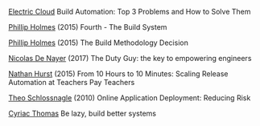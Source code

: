 
[Electric Cloud](http://electric-cloud.com/plugins/build-automation/)
Build Automation: Top 3 Problems and How to Solve Them

[Phillip Holmes](http://doatt.com/2015/02/02/fourth-the-build-system/index.html)
(2015) Fourth - The Build System

[Phillip Holmes](http://doatt.com/2015/04/27/the-build-methodology-decision/index.html)
(2015) The Build Methodology Decision

[Nicolas De Nayer](https://medium.com/doctolib-engineering/the-duty-guy-the-key-to-empowering-engineers-a43d1fc4706b)
(2017) The Duty Guy: the key to empowering engineers

[Nathan Hurst](http://engineering.teacherspayteachers.com/2015/12/01/from-10-hours-to-10-minutes-scaling-release-automation-at-teachers-pay-teachers.html)
(2015) From 10 Hours to 10 Minutes: Scaling Release Automation at Teachers Pay Teachers

[Theo Schlossnagle](https://omniti.com/seeds/online-application-deployment-reducing-risk)
(2010) Online Application Deployment: Reducing Risk

[Cyriac Thomas](https://www.compile.com/blog/product/be-lazy-build-better-systems/)
Be lazy, build better systems

